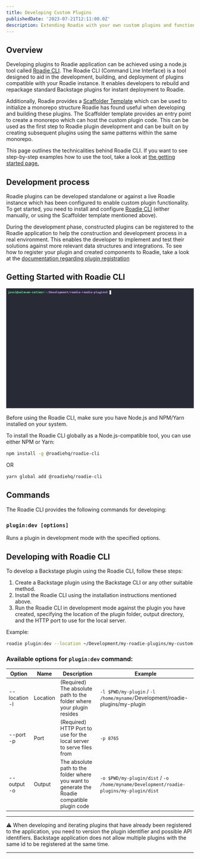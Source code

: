 ```yaml
---
title: Developing Custom Plugins
publishedDate: '2023-07-21T12:11:00.0Z'
description: Extending Roadie with your own custom plugins and functionality
---
```


## Overview

Developing plugins to Roadie application can be achieved using a node.js tool called [Roadie CLI](https://www.npmjs.com/package/@roadiehq/roadie-cli). The Roadie CLI (Command Line Interface) is a tool designed to aid in the development, building, and deployment of plugins compatible with your Roadie instance. It enables developers to rebuild and repackage standard Backstage plugins for instant deployment to Roadie.

Additionally, Roadie provides a [Scaffolder Template](https://github.com/roadie-demo/scaffolder-examples/blob/main/roadie-plugin/template.yaml) which can be used to initialize a monorepo structure Roadie has found useful when developing and building these plugins. The Scaffolder template provides an entry point to create a monorepo which can host the custom plugin code. This can be used as the first step to Roadie plugin development and can be built on by creating subsequent plugins using the same patterns within the same monorepo.

This page outlines the technicalities behind Roadie CLI. If you want to see step-by-step examples how to use the tool, take a look at [the getting started page.](/docs/custom-plugins/getting-started/)


## Development process

Roadie plugins can be developed standalone or against a live Roadie instance which has been configured to enable custom plugin functionality. To get started, you need to install and configure [Roadie CLI](https://www.npmjs.com/package/@roadiehq/roadie-cli) (either manually, or using the Scaffolder template mentioned above). 

During the development phase, constructed plugins can be registered to the Roadie application to help the construction and development process in a real environment. This enables the developer to implement and test their solutions against more relevant data structures and integrations. To see how to register your plugin and created components to Roadie, take a look at the [documentation regarding plugin registration](/docs/custom-plugins/plugin-registration/)


## Getting Started with Roadie CLI


![A GIF of terminal showing how to use Roadie CLI](developing.gif)

Before using the Roadie CLI, make sure you have Node.js and NPM/Yarn installed on your system.

To install the Roadie CLI globally as a Node.js-compatible tool, you can use either NPM or Yarn:

```bash
npm install -g @roadiehq/roadie-cli
```

OR

```bash
yarn global add @roadiehq/roadie-cli
```

## Commands

The Roadie CLI provides the following commands for developing:

### `plugin:dev [options]`

Runs a plugin in development mode with the specified options.

## Developing with Roadie CLI

To develop a Backstage plugin using the Roadie CLI, follow these steps:

1. Create a Backstage plugin using the Backstage CLI or any other suitable method.
2. Install the Roadie CLI using the installation instructions mentioned above.
3. Run the Roadie CLI in development mode against the plugin you have created, specifying the location of the plugin folder, output directory, and the HTTP port to use for the local server.

Example:

```bash
roadie plugin:dev --location ~/Development/my-roadie-plugins/my-custom-plugin-folder/ --output ~/Development/temp --port 7046
```

### Available options for `plugin:dev` command:

| Option        | Name     | Description                                                                                  | Example                                                                                |
|---------------|----------|----------------------------------------------------------------------------------------------|----------------------------------------------------------------------------------------|
| --location -l | Location | (Required) The absolute path to the folder where your plugin resides                         | `-l $PWD/my-plugin` / `-l /home/myname/`Development/roadie-plugins/my-plugin           |
| --port -p     | Port     | (Required) HTTP Port to use for the local server to serve files from                         | `-p 8765`                                                                              |
| --output -o   | Output   | The absolute path to the folder where you want to generate the Roadie compatible plugin code | `-o $PWD/my-plugin/dist` / `-o /home/myname/Development/roadie-plugins/my-plugin/dist` |



--- 

⚠️ When developing and iterating plugins that have already been registered to the application, you need to version the plugin identifier and possible API identifiers. Backstage application does not allow multiple plugins with the same id to be registered at the same time.

---